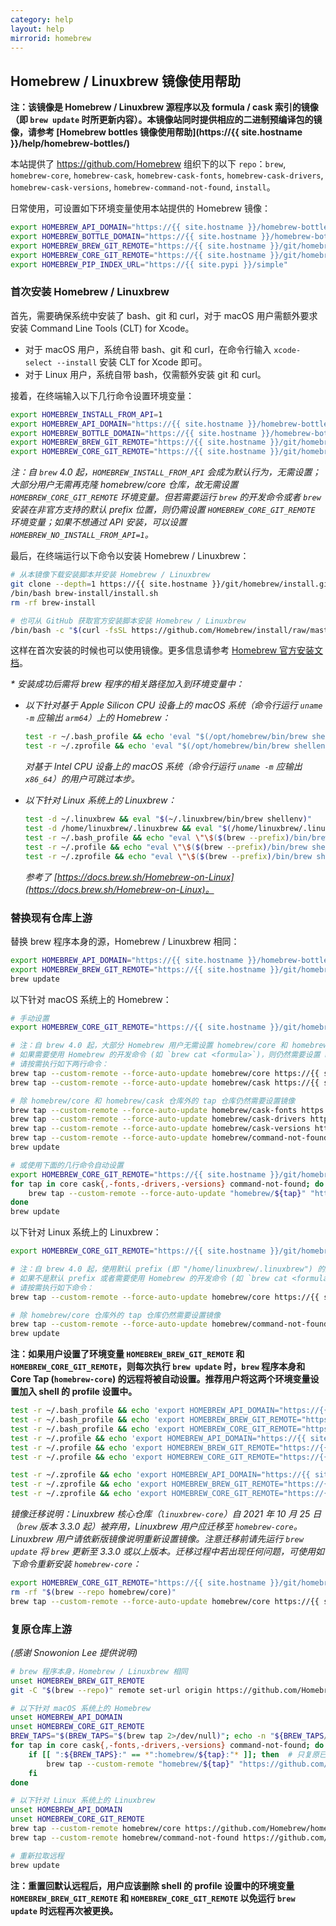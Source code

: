 ```yaml
---
category: help
layout: help
mirrorid: homebrew
---
```


## Homebrew / Linuxbrew 镜像使用帮助

**注：该镜像是 Homebrew / Linuxbrew 源程序以及 formula / cask 索引的镜像（即 `brew update` 时所更新内容）。本镜像站同时提供相应的二进制预编译包的镜像，请参考 [Homebrew bottles 镜像使用帮助](https://{{ site.hostname }}/help/homebrew-bottles/)**

本站提供了 <https://github.com/Homebrew> 组织下的以下 `repo`：`brew`, `homebrew-core`, `homebrew-cask`, `homebrew-cask-fonts`, `homebrew-cask-drivers`, `homebrew-cask-versions`, `homebrew-command-not-found`, `install`。

日常使用，可设置如下环境变量使用本站提供的 Homebrew 镜像：

```bash
export HOMEBREW_API_DOMAIN="https://{{ site.hostname }}/homebrew-bottles/api"
export HOMEBREW_BOTTLE_DOMAIN="https://{{ site.hostname }}/homebrew-bottles"
export HOMEBREW_BREW_GIT_REMOTE="https://{{ site.hostname }}/git/homebrew/brew.git"
export HOMEBREW_CORE_GIT_REMOTE="https://{{ site.hostname }}/git/homebrew/homebrew-core.git"
export HOMEBREW_PIP_INDEX_URL="https://{{ site.pypi }}/simple"
```

### 首次安装 Homebrew / Linuxbrew

首先，需要确保系统中安装了 bash、git 和 curl，对于 macOS 用户需额外要求安装 Command Line Tools (CLT) for Xcode。

- 对于 macOS 用户，系统自带 bash、git 和 curl，在命令行输入 `xcode-select --install` 安装 CLT for Xcode 即可。
- 对于 Linux 用户，系统自带 bash，仅需额外安装 git 和 curl。

接着，在终端输入以下几行命令设置环境变量：

```bash
export HOMEBREW_INSTALL_FROM_API=1
export HOMEBREW_API_DOMAIN="https://{{ site.hostname }}/homebrew-bottles/api"
export HOMEBREW_BOTTLE_DOMAIN="https://{{ site.hostname }}/homebrew-bottles"
export HOMEBREW_BREW_GIT_REMOTE="https://{{ site.hostname }}/git/homebrew/brew.git"
export HOMEBREW_CORE_GIT_REMOTE="https://{{ site.hostname }}/git/homebrew/homebrew-core.git"
```

_注：自 `brew` 4.0 起，`HOMEBREW_INSTALL_FROM_API` 会成为默认行为，无需设置；大部分用户无需再克隆 homebrew/core 仓库，故无需设置 `HOMEBREW_CORE_GIT_REMOTE` 环境变量。但若需要运行 `brew` 的开发命令或者 `brew` 安装在非官方支持的默认 prefix 位置，则仍需设置  `HOMEBREW_CORE_GIT_REMOTE` 环境变量；如果不想通过 API 安装，可以设置 `HOMEBREW_NO_INSTALL_FROM_API=1`。_

最后，在终端运行以下命令以安装 Homebrew / Linuxbrew：

```bash
# 从本镜像下载安装脚本并安装 Homebrew / Linuxbrew
git clone --depth=1 https://{{ site.hostname }}/git/homebrew/install.git brew-install
/bin/bash brew-install/install.sh
rm -rf brew-install

# 也可从 GitHub 获取官方安装脚本安装 Homebrew / Linuxbrew
/bin/bash -c "$(curl -fsSL https://github.com/Homebrew/install/raw/master/install.sh)"
```

这样在首次安装的时候也可以使用镜像。更多信息请参考 [Homebrew 官方安装文档](https://docs.brew.sh/Installation)。

_* 安装成功后需将 brew 程序的相关路径加入到环境变量中：_

- _以下针对基于 Apple Silicon CPU 设备上的 macOS 系统（命令行运行 `uname -m` 应输出 `arm64`）上的 Homebrew：_

  ```bash
  test -r ~/.bash_profile && echo 'eval "$(/opt/homebrew/bin/brew shellenv)"' >> ~/.bash_profile
  test -r ~/.zprofile && echo 'eval "$(/opt/homebrew/bin/brew shellenv)"' >> ~/.zprofile
  ```

  _对基于 Intel CPU 设备上的 macOS 系统（命令行运行 `uname -m` 应输出 `x86_64`）的用户可跳过本步。_

- _以下针对 Linux 系统上的 Linuxbrew：_

  ```bash
  test -d ~/.linuxbrew && eval "$(~/.linuxbrew/bin/brew shellenv)"
  test -d /home/linuxbrew/.linuxbrew && eval "$(/home/linuxbrew/.linuxbrew/bin/brew shellenv)"
  test -r ~/.bash_profile && echo "eval \"\$($(brew --prefix)/bin/brew shellenv)\"" >> ~/.bash_profile
  test -r ~/.profile && echo "eval \"\$($(brew --prefix)/bin/brew shellenv)\"" >> ~/.profile
  test -r ~/.zprofile && echo "eval \"\$($(brew --prefix)/bin/brew shellenv)\"" >> ~/.zprofile
  ```

  _参考了 [https://docs.brew.sh/Homebrew-on-Linux](https://docs.brew.sh/Homebrew-on-Linux)。_

### 替换现有仓库上游

替换 brew 程序本身的源，Homebrew / Linuxbrew 相同：

```bash
export HOMEBREW_API_DOMAIN="https://{{ site.hostname }}/homebrew-bottles/api"
export HOMEBREW_BREW_GIT_REMOTE="https://{{ site.hostname }}/git/homebrew/brew.git"
brew update
```

以下针对 macOS 系统上的 Homebrew：

```bash
# 手动设置
export HOMEBREW_CORE_GIT_REMOTE="https://{{ site.hostname }}/git/homebrew/homebrew-core.git"

# 注：自 brew 4.0 起，大部分 Homebrew 用户无需设置 homebrew/core 和 homebrew/cask 镜像，只需设置 HOMEBREW_API_DOMAIN 即可。
# 如果需要使用 Homebrew 的开发命令 (如 `brew cat <formula>`)，则仍然需要设置 homebrew/core 和 homebrew/cask 镜像。
# 请按需执行如下两行命令：
brew tap --custom-remote --force-auto-update homebrew/core https://{{ site.hostname }}/git/homebrew/homebrew-core.git
brew tap --custom-remote --force-auto-update homebrew/cask https://{{ site.hostname }}/git/homebrew/homebrew-cask.git

# 除 homebrew/core 和 homebrew/cask 仓库外的 tap 仓库仍然需要设置镜像
brew tap --custom-remote --force-auto-update homebrew/cask-fonts https://{{ site.hostname }}/git/homebrew/homebrew-cask-fonts.git
brew tap --custom-remote --force-auto-update homebrew/cask-drivers https://{{ site.hostname }}/git/homebrew/homebrew-cask-drivers.git
brew tap --custom-remote --force-auto-update homebrew/cask-versions https://{{ site.hostname }}/git/homebrew/homebrew-cask-versions.git
brew tap --custom-remote --force-auto-update homebrew/command-not-found https://{{ site.hostname }}/git/homebrew/homebrew-command-not-found.git
brew update

# 或使用下面的几行命令自动设置
export HOMEBREW_CORE_GIT_REMOTE="https://{{ site.hostname }}/git/homebrew/homebrew-core.git"
for tap in core cask{,-fonts,-drivers,-versions} command-not-found; do
    brew tap --custom-remote --force-auto-update "homebrew/${tap}" "https://{{ site.hostname }}/git/homebrew/homebrew-${tap}.git"
done
brew update
```

以下针对 Linux 系统上的 Linuxbrew：

```bash
export HOMEBREW_CORE_GIT_REMOTE="https://{{ site.hostname }}/git/homebrew/homebrew-core.git"

# 注：自 brew 4.0 起，使用默认 prefix (即 "/home/linuxbrew/.linuxbrew") 的大部分 Homebrew 用户无需设置 homebrew/core 镜像，只需设置 HOMEBREW_API_DOMAIN 即可。
# 如果不是默认 prefix 或者需要使用 Homebrew 的开发命令 (如 `brew cat <formula>`)，则仍然需要设置 homebrew/core 镜像。
# 请按需执行如下命令：
brew tap --custom-remote --force-auto-update homebrew/core https://{{ site.hostname }}/git/homebrew/homebrew-core.git

# 除 homebrew/core 仓库外的 tap 仓库仍然需要设置镜像
brew tap --custom-remote --force-auto-update homebrew/command-not-found https://{{ site.hostname }}/git/homebrew/homebrew-command-not-found.git
brew update
```

**注：如果用户设置了环境变量 `HOMEBREW_BREW_GIT_REMOTE` 和 `HOMEBREW_CORE_GIT_REMOTE`，则每次执行 `brew update` 时，`brew` 程序本身和 Core Tap (`homebrew-core`) 的远程将被自动设置。推荐用户将这两个环境变量设置加入 shell 的 profile 设置中。**

```bash
test -r ~/.bash_profile && echo 'export HOMEBREW_API_DOMAIN="https://{{ site.hostname }}/homebrew-bottles/api"' >> ~/.bash_profile  # bash
test -r ~/.bash_profile && echo 'export HOMEBREW_BREW_GIT_REMOTE="https://{{ site.hostname }}/git/homebrew/brew.git"' >> ~/.bash_profile  # bash
test -r ~/.bash_profile && echo 'export HOMEBREW_CORE_GIT_REMOTE="https://{{ site.hostname }}/git/homebrew/homebrew-core.git"' >> ~/.bash_profile
test -r ~/.profile && echo 'export HOMEBREW_API_DOMAIN="https://{{ site.hostname }}/homebrew-bottles/api"' >> ~/.profile
test -r ~/.profile && echo 'export HOMEBREW_BREW_GIT_REMOTE="https://{{ site.hostname }}/git/homebrew/brew.git"' >> ~/.profile
test -r ~/.profile && echo 'export HOMEBREW_CORE_GIT_REMOTE="https://{{ site.hostname }}/git/homebrew/homebrew-core.git"' >> ~/.profile

test -r ~/.zprofile && echo 'export HOMEBREW_API_DOMAIN="https://{{ site.hostname }}/homebrew-bottles/api"' >> ~/.zprofile  # zsh
test -r ~/.zprofile && echo 'export HOMEBREW_BREW_GIT_REMOTE="https://{{ site.hostname }}/git/homebrew/brew.git"' >> ~/.zprofile  # zsh
test -r ~/.zprofile && echo 'export HOMEBREW_CORE_GIT_REMOTE="https://{{ site.hostname }}/git/homebrew/homebrew-core.git"' >> ~/.zprofile
```

_镜像迁移说明：Linuxbrew 核心仓库（`linuxbrew-core`）自 2021 年 10 月 25 日（`brew` 版本 3.3.0 起）被弃用，Linuxbrew 用户应迁移至 `homebrew-core`。Linuxbrew 用户请依新版镜像说明重新设置镜像。注意迁移前请先运行 `brew update` 将 `brew` 更新至 3.3.0 或以上版本。迁移过程中若出现任何问题，可使用如下命令重新安装 `homebrew-core`：_

```bash
export HOMEBREW_CORE_GIT_REMOTE="https://{{ site.hostname }}/git/homebrew/homebrew-core.git"
rm -rf "$(brew --repo homebrew/core)"
brew tap --custom-remote --force-auto-update homebrew/core https://{{ site.hostname }}/git/homebrew/homebrew-core.git
```

### 复原仓库上游

_(感谢 Snowonion Lee 提供说明)_

```bash
# brew 程序本身，Homebrew / Linuxbrew 相同
unset HOMEBREW_BREW_GIT_REMOTE
git -C "$(brew --repo)" remote set-url origin https://github.com/Homebrew/brew

# 以下针对 macOS 系统上的 Homebrew
unset HOMEBREW_API_DOMAIN
unset HOMEBREW_CORE_GIT_REMOTE
BREW_TAPS="$(BREW_TAPS="$(brew tap 2>/dev/null)"; echo -n "${BREW_TAPS//$'\n'/:}")"
for tap in core cask{,-fonts,-drivers,-versions} command-not-found; do
    if [[ ":${BREW_TAPS}:" == *":homebrew/${tap}:"* ]]; then  # 只复原已安装的 Tap
        brew tap --custom-remote "homebrew/${tap}" "https://github.com/Homebrew/homebrew-${tap}"
    fi
done

# 以下针对 Linux 系统上的 Linuxbrew
unset HOMEBREW_API_DOMAIN
unset HOMEBREW_CORE_GIT_REMOTE
brew tap --custom-remote homebrew/core https://github.com/Homebrew/homebrew-core
brew tap --custom-remote homebrew/command-not-found https://github.com/Homebrew/homebrew-command-not-found

# 重新拉取远程
brew update
```

**注：重置回默认远程后，用户应该删除 shell 的 profile 设置中的环境变量 `HOMEBREW_BREW_GIT_REMOTE` 和 `HOMEBREW_CORE_GIT_REMOTE` 以免运行 `brew update` 时远程再次被更换。**
